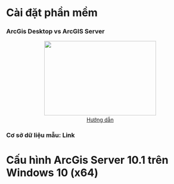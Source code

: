 # Cài đặt phần mềm
### ArcGis Desktop vs ArcGIS Server
<p align="center">
  <img width="300" height="200" src="https://encrypted-tbn0.gstatic.com/images?q=tbn%3AANd9GcShOmd4fpVJDM4E2Sgda22SB7HptfH3DjEa32XECFmusq2rmbo_&usqp=CAU"">
  <a href = "https://gisvn.edu.vn/phan-mem/huong-dan-cai-dat-arcgis-10-1-day-du-nhat.html">
  <br> Hướng dẫn</br>
  </a>
</p>
                                                                                          
### Cơ sở dữ liệu mẫu: Link
# Cấu hình ArcGis Server 10.1 trên Windows 10 (x64)
